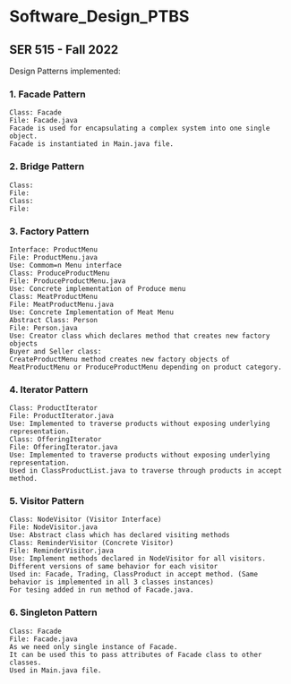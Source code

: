 # Software_Design_PTBS
## SER 515 - Fall 2022
Design Patterns implemented:
### 1. Facade Pattern
    Class: Facade
    File: Facade.java
    Facade is used for encapsulating a complex system into one single object.
    Facade is instantiated in Main.java file.
### 2. Bridge Pattern
    Class: 
    File:
    Class:
    File:
### 3. Factory Pattern
    Interface: ProductMenu
    File: ProductMenu.java
    Use: Commom=n Menu interface
    Class: ProduceProductMenu
    File: ProduceProductMenu.java
    Use: Concrete implementation of Produce menu
    Class: MeatProductMenu
    File: MeatProductMenu.java
    Use: Concrete Implementation of Meat Menu
    Abstract Class: Person
    File: Person.java
    Use: Creator class which declares method that creates new factory objects
    Buyer and Seller class: 
    CreateProductMenu method creates new factory objects of MeatProductMenu or ProduceProductMenu depending on product category.
### 4. Iterator Pattern
    Class: ProductIterator
    File: ProductIterator.java
    Use: Implemented to traverse products without exposing underlying representation.
    Class: OfferingIterator
    File: OfferingIterator.java
    Use: Implemented to traverse products without exposing underlying representation.
    Used in ClassProductList.java to traverse through products in accept method.
### 5. Visitor Pattern
    Class: NodeVisitor (Visitor Interface)
    File: NodeVisitor.java
    Use: Abstract class which has declared visiting methods
    Class: ReminderVisitor (Concrete Visitor)
    File: ReminderVisitor.java
    Use: Implement methods declared in NodeVisitor for all visitors. Different versions of same behavior for each visitor
    Used in: Facade, Trading, ClassProduct in accept method. (Same behavior is implemented in all 3 classes instances)
    For tesing added in run method of Facade.java.

### 6. Singleton Pattern
    Class: Facade
    File: Facade.java
    As we need only single instance of Facade.
    It can be used this to pass attributes of Facade class to other classes.
    Used in Main.java file.